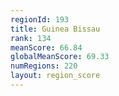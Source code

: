 ```yaml
---
regionId: 193
title: Guinea Bissau
rank: 134
meanScore: 66.84
globalMeanScore: 69.33
numRegions: 220
layout: region_score
---
```

